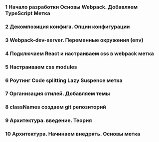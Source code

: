 
### 1 Начало разработки Основы Webpack. Добавляем TypeScript Метка







### 2 Декомпозиция конфига. Опции конфигурации







### 3 Webpack-dev-server. Переменные окружения (env)







### 4 Подключаем React и настраиваем css в webpack метка







### 5 Настраиваем css modules






### 6 Роутинг Code splitting Lazy Suspence метка






### 7 Организация стилей. Добавляем темы






### 8 classNames создаем git репозиторий






### 9 Архитектура. введение. Теория






### 10 Архитектура. Начинаем внедрять. Основы метка









